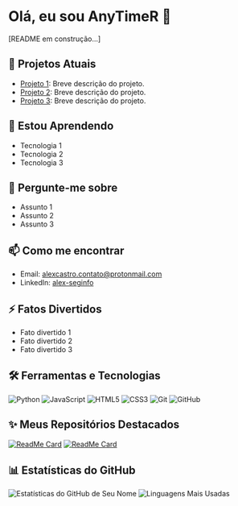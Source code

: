 
# Olá, eu sou AnyTimeR 👋

[README em construção...]

## 🔭 Projetos Atuais
- [Projeto 1](link): Breve descrição do projeto.
- [Projeto 2](link): Breve descrição do projeto.
- [Projeto 3](link): Breve descrição do projeto.

## 🌱 Estou Aprendendo
- Tecnologia 1
- Tecnologia 2
- Tecnologia 3

## 💬 Pergunte-me sobre
- Assunto 1
- Assunto 2
- Assunto 3

## 📫 Como me encontrar
- Email: [alexcastro.contato@protonmail.com](mailto:alexcastro.contato@protonmail.com)
- LinkedIn: [alex-seginfo](https://www.linkedin.com/in/alex-seginfo/)

## ⚡ Fatos Divertidos
- Fato divertido 1
- Fato divertido 2
- Fato divertido 3

## 🛠️ Ferramentas e Tecnologias
![Python](https://img.shields.io/badge/-Python-333333?style=flat&logo=python)
![JavaScript](https://img.shields.io/badge/-JavaScript-333333?style=flat&logo=javascript)
![HTML5](https://img.shields.io/badge/-HTML5-333333?style=flat&logo=html5)
![CSS3](https://img.shields.io/badge/-CSS3-333333?style=flat&logo=css3)
![Git](https://img.shields.io/badge/-Git-333333?style=flat&logo=git)
![GitHub](https://img.shields.io/badge/-GitHub-333333?style=flat&logo=github)

## ✨ Meus Repositórios Destacados
[![ReadMe Card](https://github-readme-stats.vercel.app/api/pin/?username=seu-usuario&repo=seu-repositorio)](https://github.com/seu-usuario/seu-repositorio)
[![ReadMe Card](https://github-readme-stats.vercel.app/api/pin/?username=seu-usuario&repo=seu-repositorio)](https://github.com/seu-usuario/seu-repositorio)

## 📊 Estatísticas do GitHub
![Estatísticas do GitHub de Seu Nome](https://github-readme-stats.vercel.app/api?username=seu-usuario&show_icons=true&theme=dracula)
![Linguagens Mais Usadas](https://github-readme-stats.vercel.app/api/top-langs/?username=seu-usuario&layout=compact&theme=dracula)
